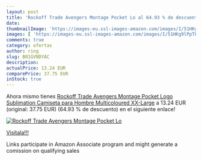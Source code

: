 ```yaml
---
layout: post
title: 'Rockoff Trade Avengers Montage Pocket Lo al 64.93 % de descuento'
date: 
thumbnailImage: 'https://images-eu.ssl-images-amazon.com/images/I/51HKg9lPpTL._SL200_.jpg'
images: [ 'https://images-eu.ssl-images-amazon.com/images/I/51HKg9lPpTL._SL200_.jpg' ]
comments: true
category: ofertas
author: ring
slug: B01GVNDYAC
description:
actualPrice: 13.24 EUR
comparePrice: 37.75 EUR
inStock: true
---
```


Ahora mismo tienes [Rockoff Trade Avengers Montage Pocket Logo Sublimation  Camiseta para Hombre   Multicoloured  XX-Large](https://www.amazon.es/dp/B01GVNDYAC/?tag=tolees-21) a 13.24 EUR (original: 37.75 EUR) (64.93 %  de descuento) en el siguiente enlace!

[![Rockoff Trade Avengers Montage Pocket Lo](https://images-eu.ssl-images-amazon.com/images/I/51HKg9lPpTL._SL200_.jpg)](https://www.amazon.es/dp/B01GVNDYAC/?tag=tolees-21)

[Visítala!!!](https://www.amazon.es/dp/B01GVNDYAC/?tag=tolees-21)

Links participate in Amazon Associate program and might generate a comission on qualifying sales
